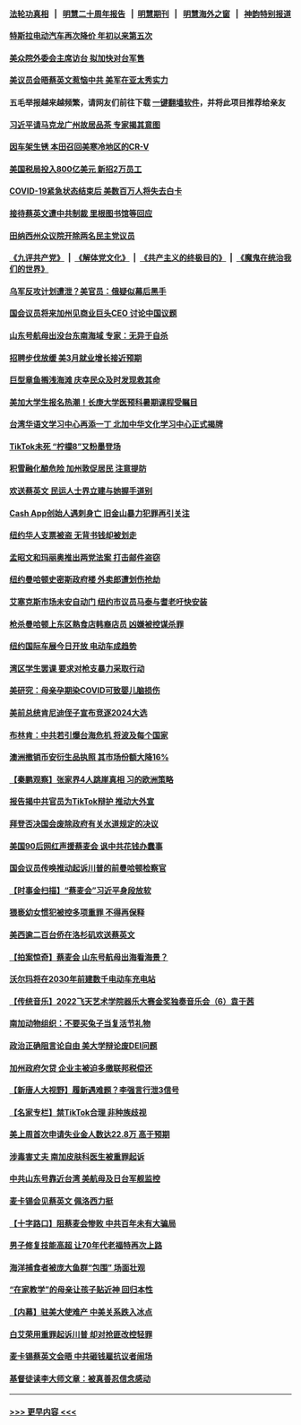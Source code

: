 #### [法轮功真相](https://github.com/gfw-breaker/truth/blob/master/README.md?t=0) &nbsp;&nbsp;|&nbsp;&nbsp; [明慧二十周年报告](https://github.com/gfw-breaker/mh-reports/blob/master/README.md?t=0) &nbsp;&nbsp;|&nbsp;&nbsp;[明慧期刊](https://github.com/gfw-breaker/mh-qikan) &nbsp;&nbsp;|&nbsp;&nbsp; [明慧海外之窗](https://github.com/gfw-breaker/mh-news/blob/master/README.md?t=0) &nbsp;&nbsp;|&nbsp;&nbsp; [神韵特别报道](https://github.com/gfw-breaker/mh-news/blob/master/shenyun.md?t=0)
#### [特斯拉电动汽车再次降价 年初以来第五次](../pages/nsc412/n13967757.md?t=04080643) 
#### [美众院外委会主席访台 拟加快对台军售](../pages/nsc412/n13967756.md?t=04080643) 
#### [美议员会晤蔡英文惹恼中共 美军在亚太秀实力](../pages/nsc412/n13967725.md?t=04080643) 
#### 五毛举报越来越频繁，请网友们前往下载 [一键翻墙软件](https://github.com/gfw-breaker/ssr-accounts)，并将此项目推荐给亲友
#### [习近平请马克龙广州故居品茶 专家揭其意图](../pages/nsc412/n13967692.md?t=04080643) 
#### [因车架生锈 本田召回美寒冷地区的CR-V](../pages/nsc412/n13967726.md?t=04080643) 
#### [美国税局投入800亿美元 新招2万员工](../pages/nsc412/n13967651.md?t=04080643) 
#### [COVID-19紧急状态结束后 美数百万人将失去白卡](../pages/nsc412/n13967715.md?t=04080643) 
#### [接待蔡英文遭中共制裁 里根图书馆等回应](../pages/nsc412/n13967566.md?t=04080643) 
#### [田纳西州众议院开除两名民主党议员](../pages/nsc412/n13967687.md?t=04080643) 
#### [《九评共产党》](https://github.com/begood0513/9ping.md/blob/master/README.md) &nbsp;|&nbsp; [《解体党文化》](../../../../jtdwh.md/blob/master/README.md)  &nbsp;|&nbsp; [《共产主义的终极目的》](../../../../gczydzjmd.md/blob/master/README.md) &nbsp;|&nbsp; [《魔鬼在统治我们的世界》](../../../../mgztzwmdsj.md/blob/master/README.md) 
#### [乌军反攻计划遭泄？美官员：俄疑似幕后黑手](../pages/nsc412/n13967537.md?t=04080643) 
#### [国会议员将来加州见商业巨头CEO 讨论中国议题](../pages/nsc412/n13967233.md?t=04080643) 
#### [山东号航母出没台东南海域 专家：无异于自杀](../pages/nsc412/n13967312.md?t=04080643) 
#### [招聘步伐放缓 美3月就业增长接近预期](../pages/nsc412/n13967583.md?t=04080643) 
#### [巨型章鱼搁浅海滩 庆幸民众及时发现救其命](../pages/nsc412/n13967172.md?t=04080643) 
#### [美加大学生报名热潮！长庚大学医预科暑期课程受瞩目](../pages/nsc412/n13967455.md?t=04080643) 
#### [台湾华语文学习中心再添一丁 北加中华文化学习中心正式揭牌](../pages/nsc412/n13967262.md?t=04080643) 
#### [TikTok未死 “柠檬8”又粉墨登场](../pages/nsc412/n13967245.md?t=04080643) 
#### [积雪融化酿危险 加州敦促居民 注意提防](../pages/nsc412/n13967227.md?t=04080643) 
#### [欢送蔡英文 民运人士界立建与她握手道别](../pages/nsc412/n13967177.md?t=04080643) 
#### [Cash App创始人遇刺身亡 旧金山暴力犯罪再引关注](../pages/nsc412/n13967213.md?t=04080643) 
#### [纽约华人支票被盗 无背书钱却被划走](../pages/nsc412/n13967063.md?t=04080643) 
#### [孟昭文和玛丽奥推出两党法案 打击邮件盗窃](../pages/nsc412/n13967067.md?t=04080643) 
#### [纽约曼哈顿史密斯政府楼 外卖郎遭划伤抢劫](../pages/nsc412/n13967036.md?t=04080643) 
#### [艾塞克斯市场未安自动门 纽约市议员马泰与耆老吁快安装](../pages/nsc412/n13967038.md?t=04080643) 
#### [枪杀曼哈顿上东区熟食店韩裔店员 凶嫌被控谋杀罪](../pages/nsc412/n13967022.md?t=04080643) 
#### [纽约国际车展今日开放 电动车成趋势](../pages/nsc412/n13967080.md?t=04080643) 
#### [湾区学生罢课 要求对枪支暴力采取行动](../pages/nsc412/n13967062.md?t=04080643) 
#### [美研究：母亲孕期染COVID可致婴儿脑损伤](../pages/nsc412/n13967015.md?t=04080643) 
#### [美前总统肯尼迪侄子宣布竞逐2024大选](../pages/nsc412/n13966925.md?t=04080643) 
#### [布林肯：中共若引爆台海危机 将波及每个国家](../pages/nsc412/n13967013.md?t=04080643) 
#### [澳洲撤销币安衍生品执照 其市场份额大降16%](../pages/nsc412/n13966957.md?t=04080643) 
#### [【秦鹏观察】张家界4人跳崖真相 习的欧洲策略](../pages/nsc412/n13966958.md?t=04080643) 
#### [报告揭中共官员为TikTok辩护 推动大外宣](../pages/nsc412/n13966895.md?t=04080643) 
#### [拜登否决国会废除政府有关水道规定的决议](../pages/nsc412/n13966893.md?t=04080643) 
#### [美国90后网红声援蔡麦会 讽中共花钱办蠢事](../pages/nsc412/n13966962.md?t=04080643) 
#### [国会议员传唤推动起诉川普的前曼哈顿检察官](../pages/nsc412/n13966922.md?t=04080643) 
#### [【时事金扫描】“蔡麦会”习近平身段放软](../pages/nsc412/n13966952.md?t=04080643) 
#### [猥亵幼女惯犯被控多项重罪 不得再保释](../pages/nsc412/n13966955.md?t=04080643) 
#### [美西逾二百台侨在洛杉矶欢送蔡英文](../pages/nsc412/n13966929.md?t=04080643) 
#### [【拍案惊奇】蔡麦会 山东号航母出海看海景？](../pages/nsc412/n13966740.md?t=04080643) 
#### [沃尔玛将在2030年前建数千电动车充电站](../pages/nsc412/n13966917.md?t=04080643) 
#### [【传统音乐】2022飞天艺术学院器乐大赛金奖独奏音乐会（6）袁于茜](../pages/nsc412/n13966900.md?t=04080643) 
#### [南加动物组织：不要买兔子当复活节礼物](../pages/nsc412/n13966918.md?t=04080643) 
#### [政治正确阻言论自由 美大学辩论废DEI问题](../pages/nsc412/n13966155.md?t=04080643) 
#### [加州政府欠贷 企业主被迫多缴联邦税偿还](../pages/nsc412/n13966897.md?t=04080643) 
#### [【新唐人大视野】履新遇难题？李强言行泄3信号](../pages/nsc412/n13966869.md?t=04080643) 
#### [【名家专栏】禁TikTok合理 非种族歧视](../pages/nsc412/n13966676.md?t=04080643) 
#### [美上周首次申请失业金人数达22.8万 高于预期](../pages/nsc412/n13966800.md?t=04080643) 
#### [涉毒害丈夫 南加皮肤科医生被重罪起诉](../pages/nsc412/n13966868.md?t=04080643) 
#### [中共山东号靠近台湾 美航母及日台军舰监控](../pages/nsc412/n13966400.md?t=04080643) 
#### [麦卡锡会见蔡英文 佩洛西力挺](../pages/nsc412/n13966850.md?t=04080643) 
#### [【十字路口】阻蔡麦会惨败 中共百年未有大骗局](../pages/nsc412/n13966756.md?t=04080643) 
#### [男子修复技能高超 让70年代老福特再次上路](../pages/nsc412/n13966309.md?t=04080643) 
#### [海洋捕食者被庞大鱼群“包围” 场面壮观](../pages/nsc412/n13966630.md?t=04080643) 
#### [“在家教学”的母亲让孩子贴近神 回归本性](../pages/nsc412/n13964518.md?t=04080643) 
#### [【内幕】驻美大使难产 中美关系跌入冰点](../pages/nsc412/n13966807.md?t=04080643) 
#### [白艾荣用重罪起诉川普 却对抢匪改控轻罪](../pages/nsc412/n13966192.md?t=04080643) 
#### [麦卡锡蔡英文会晤 中共砸钱雇抗议者闹场](../pages/nsc412/n13966665.md?t=04080643) 
#### [基督徒读李大师文章：被真善忍信念感动](../pages/nsc412/n13965800.md?t=04080643) 

----
#### [ >>> 更早内容 <<< ](../indexes/nsc412-earlier.md)
